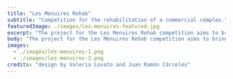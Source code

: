 ```yaml
---
title: "Les Menuires Rehab"
subtitle: "Competition for the rehabilitation of a commercial complex."
featuredImage: ./images/les-menuires-featured.jpg
excerpt: "The project for the Les Menuires Rehab competition aims to bring a new image to the commercial and hotel complex of Les Menuires, and at the same time increase its density. The concept of the intervention is the improvement and rehabilitation of the building without invading the surrounding space, to leave the wide square intact."
body: "The project for the Les Menuires Rehab competition aims to bring a new image to the commercial and hotel complex of Les Menuires, and at the same time increase its density. The concept of the intervention is the improvement and rehabilitation of the building without invading the surrounding space, to leave the wide square, and above all the incredible natural landscape, intact. The project is integrated into the existing commercial base, improving its narrow corridor with more extensive spaces at the entrances and more connections with the outside. Two isolated vertical nuclei are those that connect directly with the new commercial area located on the rooftops, which allows, through walkways that float in the air, to pass from one space to another."
images:
  - ./images/les-menuires-1.png
  - ./images/les-menuires-2.png
credits: "design by Valeria Lovato and Juan Ramón Cárceles"
---
```

